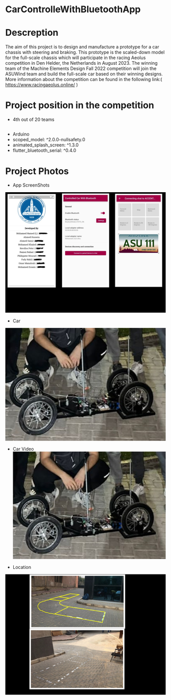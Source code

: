 # CarControlleWithBluetoothApp

# Descreption

The aim of this project is to design and manufacture a prototype for a car chassis with steering and braking. This prototype is the scaled-down model for the full-scale chassis which will participate in the racing Aeolus competition in Den Helder, the Netherlands in August 2023. The winning team of the Machine Elements Design Fall 2022 competition will join the ASUWind team and build the full-scale car based on their winning designs. More information about the competition can be found in the following link:( https://www.racingaeolus.online/ ) 

# Project position in the competition
- 4th out of 20 teams

##
- Arduino
- scoped_model: ^2.0.0-nullsafety.0
- animated_splash_screen: ^1.3.0
- flutter_bluetooth_serial: ^0.4.0


# Project Photos
- App ScreenShots

![ScreenShots](AppScreenShots/appphotoscollection.jpg)

- Car

![Car](AppScreenShots/Car.png)

- Car Video
[![Car Video](AppScreenShots/Car.png)](AppScreenShots/carvideo.mp4)


- Location

![Location](AppScreenShots/Locationcollection.jpg)

